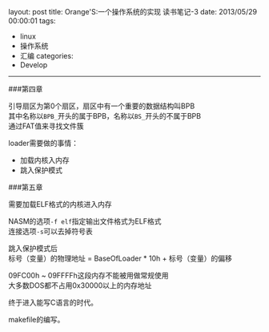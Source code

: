 layout: post
title: Orange'S:一个操作系统的实现 读书笔记-3
date: 2013/05/29 00:00:01
tags: 
- linux
- 操作系统
- 汇编
categories:
- Develop
---

###第四章

引导扇区为第0个扇区，扇区中有一个重要的数据结构叫BPB  
其中名称以`BPB_`开头的属于BPB，名称以`BS_`开头的不属于BPB  
通过FAT值来寻找文件簇

loader需要做的事情：  
*   加载内核入内存  
*   跳入保护模式

<!-- more -->

###第五章

需要加载ELF格式的内核进入内存

NASM的选项`-f elf`指定输出文件格式为ELF格式  
连接选项`-s`可以去掉符号表

跳入保护模式后  
标号（变量）的物理地址 = BaseOfLoader * 10h + 标号（变量）的偏移

09FC00h ~ 09FFFFh这段内存不能被用做常规使用  
大多数DOS都不占用0x30000以上的内存地址

终于进入能写C语言的时代。

makefile的编写。


